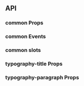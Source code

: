 ## API

### common Props

<field-table :data="props"/>

### common Events

<field-table :data="emits" type="emits"/>

### common slots

<field-table :data="slots" type="slots"/>

### typography-title Props

<field-table :data="titleProps"/>

### typography-paragraph Props

<field-table :data="paragraphProps"/>

<script setup>
import { ref } from 'vue';
const props = ref([
  {
    name: 'type',
    desc: '文本类型',
    type: "'primary' | 'secondary' | 'success' | 'danger' | 'warning'",
    value: '-',
  },
  {
    name: 'bold',
    desc: '粗体',
    type: 'boolean',
    value: '`false`',
  },
  {
    name: 'mark',
    desc: '添加标记样式',
    type: 'boolean | { color: string }',
    value: '`false`',
  },
  {
    name: 'underline',
    desc: '下划线样式',
    type: 'boolean',
    value: '`false`',
  },
  {
    name: 'delete',
    desc: '删除线样式',
    type: 'boolean',
    value: '`false`',
  },
  {
    name: 'code',
    desc: '代码块样式',
    type: 'boolean',
    value: '`false`',
  },
  {
    name: 'disabled',
    desc: '禁用状态',
    type: 'boolean',
    value: '`false`',
  },
  {
    name: 'editable',
    desc: '开启可编辑功能',
    type: 'boolean',
    value: '`false`',
  },
  {
    name: 'editing (v-model)',
    desc: '是否在编辑状态',
    type: 'boolean',
    value: '-',
  },
  {
    name: 'default-editing',
    desc: '默认的编辑状态',
    type: 'boolean',
    value: '`false`',
  },
  {
    name: 'edit-text (v-model)',
    desc: '编辑的文字',
    type: 'string',
    value: '-',
  },
  {
    name: 'copyable',
    desc: '开启复制功能',
    type: 'boolean',
    value: '`false`',
  },
  {
    name: 'copy-text',
    desc: '复制的文字',
    type: 'string',
    value: '-',
  },
  {
    name: 'copy-delay',
    desc: '复制成功后，复制按钮恢复到可点击状态的延迟时间，单位是毫秒',
    type: 'number',
    value: '`3000`',
  },
  {
    name: 'edit-tooltip-props',
    desc: '编辑按钮问题提示配置',
    type: 'object',
    value: '-',
  },
  {
    name: 'copy-tooltip-props',
    desc: '拷贝按钮问题提示配置',
    type: 'object',
    value: '-',
  },
]);
const emits =  ref([
  {
    name: 'edit-start',
    desc: '开始编辑',
    type: '() => void',
    value: '-',
  },
  {
    name: 'change',
    desc: '编辑内容变化',
    type: '(text: string) => void',
    value: '-',
  },
  {
    name: 'edit-end',
    desc: '编辑结束',
    type: '() => void',
    value: '-',
  },
  {
    name: 'copy',
    desc: '复制',
    type: '(text: string) => void',
    value: '-',
  },
]);
const slots = ref([
  {
    name: 'default',
    desc: '内容',
    type: "-",
    value: "",
  },
    {
    name: 'copy-icon',
    desc: '复制图标',
    type: "-",
    value: "",
  },
    {
    name: 'copy-tooltip',
    desc: '复制的文字气泡内容',
    type: "-",
    value: "",
  },
]);
const titleProps = ref([
  {
    name: 'heading',
    desc: '标题级别，相当于 h1 h2 h3 h4 h5 h6',
    type: "'1' | '2' | '3' | '4' | '5' | '6'",
    value: "`'1'`",
  },
]);
const paragraphProps = ref([
  {
    name: 'blockquote',
    desc: '长引用',
    type: 'boolean',
    value: '`false`',
  },
  {
    name: 'spacing',
    desc: '段落的的行高，长文本(大于5行)的时候推荐使用默认行高，短文本(小于等于3行)推荐使用 close 紧密的行高。',
    type: "'default' | 'close'",
    value: "`'default'`",
  },
]);
</script>
